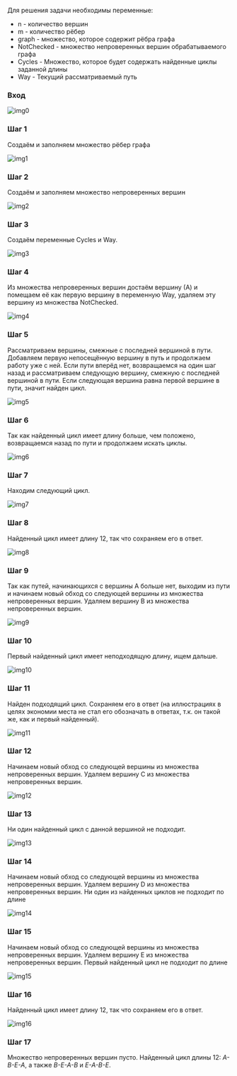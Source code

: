 Для решения задачи необходимы переменные:

* n - количество вершин
* m - количество рёбер
* graph - множество, которое содержит рёбра графа
* NotChecked - множество непроверенных вершин обрабатываемого графа
* Cycles - Множество, которое будет содержать найденные циклы заданной длины
* Way - Текущий рассматриваемый путь

### Вход

![img0]()

### Шаг 1

Создаём и заполняем множество рёбер графа

![img1]()

### Шаг 2

Создаём и заполняем множество непроверенных вершин

![img2]()

### Шаг 3

Создаём переменные Cycles и Way.

![img3]()

### Шаг 4

Из множества непроверенных вершин достаём вершину (А) и помещаем её как первую вершину в переменную Way, удаляем эту вершину из множества NotChecked.

![img4]()

### Шаг 5

Рассматриваем вершины, смежные с последней вершиной в пути. Добавляем первую непосещённую вершину в путь и продолжаем работу уже с ней. Если пути вперёд нет, возвращаемся на один шаг назад и рассматриваем следующую вершину, смежную с последней вершиной в пути. Если следующая вершина равна первой вершине в пути, значит найден цикл.

![img5]()

### Шаг 6

Так как найденный цикл имеет длину больше, чем положено, возвращаемся назад по пути и продолжаем искать циклы.

![img6]()

### Шаг 7

Находим следующий цикл.

![img7]()

### Шаг 8

Найденный цикл имеет длину 12, так что сохраняем его в ответ.

![img8]()

### Шаг 9

Так как путей, начинающихся с вершины А больше нет, выходим из пути и начинаем новый обход со следующей вершины из множества непроверенных вершин. Удаляем вершину В из множества непроверенных вершин.

![img9]()

### Шаг 10

Первый найденный цикл имеет неподходящую длину, ищем дальше.

![img10]()

### Шаг 11

Найден подходящий цикл. Сохраняем его в ответ (на иллюстрациях в целях экономии места не стал его обозначать в ответах, т.к. он такой же, как и первый найденный).

![img11]()

### Шаг 12

Hачинаем новый обход со следующей вершины из множества непроверенных вершин. Удаляем вершину C из множества непроверенных вершин.

![img12]()

### Шаг 13

Ни один найденный цикл с данной вершиной не подходит.

![img13]()

### Шаг 14

Hачинаем новый обход со следующей вершины из множества непроверенных вершин. Удаляем вершину D из множества непроверенных вершин. Ни один из найденных циклов не подходит по длине

![img14]()

### Шаг 15

Hачинаем новый обход со следующей вершины из множества непроверенных вершин. Удаляем вершину Е из множества непроверенных вершин. Первый найденный цикл не подходит по длине

![img15]()

### Шаг 16

Найденный цикл имеет длину 12, так что сохраняем его в ответ.

![img16]()

### Шаг 17

Множество непроверенных вершин пусто. Найденный цикл длины 12: *A-B-E-A*, а также *B-E-A-B* и *E-A-B-E*.